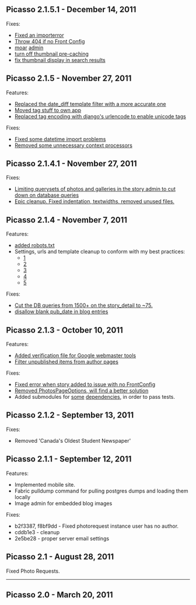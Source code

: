 Picasso 2.1.5.1 - December 14, 2011
-----------------------

Fixes:

* [Fixed an
  importerror](https://github.com/tylerball/queensjournal.ca/commit/6b8715cf8f716fd570d8a337384e2f679c62d8ca)
* [Throw 404 if no Front
  Config](https://github.com/tylerball/queensjournal.ca/commit/5dd0b85d995afd85440e6e1a571dea1fa0e82bb9)
* [moar](https://github.com/tylerball/queensjournal.ca/commit/ac86c208e03c8f7973f04b9ccc6c452025c66b9c)
  [admin](https://github.com/tylerball/queensjournal.ca/commit/4f68e2c1aa3a9c995d769649debfdb946bc5b4ea)
* [turn off thumbnail
  pre-caching](https://github.com/tylerball/queensjournal.ca/commit/340c629a29fe48d3823bcff2a64f6f74e3322e78)
* [fix thumbnail display in search
  results](https://github.com/tylerball/queensjournal.ca/commit/e3c27831dbcf386c7be9abeb17b782f0dbd47026)

Picasso 2.1.5 - November 27, 2011
------------------------

Features:

* [Replaced the date\_diff template filter with a more accurate
  one](https://github.com/tylerball/queensjournal.ca/commit/a00af8de4c02b0cde62190dee5f07a3a2e5a5b0a)
* [Moved tag stuff to own
  app](https://github.com/tylerball/queensjournal.ca/commit/d72033b70d6f024a8c067b4e408d7a8d7674e9e1)
* [Replaced tag encoding with django's urlencode to enable unicode
  tags](https://github.com/tylerball/queensjournal.ca/commit/3a3bff5ec9671ca2177aa8377d400bf5e4f0610e)

Fixes:

* [Fixed some datetime import
  problems](https://github.com/tylerball/queensjournal.ca/commit/4276cf6ddf392500de04373bb833db58afd06365)
* [Removed some unnecessary context
  processors](https://github.com/tylerball/queensjournal.ca/commit/1b16f4ab10f356289b823f38dcdb610976fc5356)

Picasso 2.1.4.1 - November 27, 2011
---------------------

Fixes:

* [Limiting querysets of photos and galleries in the story admin to cut down on database
  queries](https://github.com/tylerball/queensjournal.ca/commit/a8fa1ea0b9e8f1a34167ec5378d884b71a32fc96)
* [Epic cleanup. Fixed indentation, textwidths, removed unused
  files.](https://github.com/tylerball/queensjournal.ca/commit/9b0e780b637c61a6a41d1e7cf06255c32cfdb48f)

Picasso 2.1.4 - November 7, 2011
------------------------------

Features:

* [added robots.txt](https://github.com/tylerball/queensjournal.ca/commit/2a3a8743c66ff6b59e9c5cff5b9bd7a92e54f8df)
* Settings, urls and template cleanup to conform with my best practices:
    * [1](https://github.com/tylerball/queensjournal.ca/commit/72699d41779e1449ab9c281134a95bb8e704f5a4)
    * [2](https://github.com/tylerball/queensjournal.ca/commit/98476e6bf237f481d8139b09d9e4e48af86c1225)
    * [3](https://github.com/tylerball/queensjournal.ca/commit/9b33306f3b9deaa05d6880eb6be4150a5ad4ffa0)
    * [4](https://github.com/tylerball/queensjournal.ca/commit/cbc890bbac9ca273b1645aa27fb2d04b7fea3c1c)
    * [5](https://github.com/tylerball/queensjournal.ca/commit/f5ccf9da76690f8ec95cf5114bceb2c4cab3fbfd)

Fixes:

* [Cut the DB queries from 1500+ on the story\_detail to ~75.](https://github.com/tylerball/queensjournal.ca/commit/8b68ad156ca163165c07421392f37560986b0798)
* [disallow blank pub\_date in blog entries](https://github.com/tylerball/queensjournal.ca/commit/4026969efffcdeef9eaf712d03f77c09f7938d68)

Picasso 2.1.3 - October 10, 2011
--------------------------------

Features:

* [Added verification file for Google webmaster tools](https://github.com/tylerball/queensjournal.ca/commit/6e48c4947928a8ae79c058fc12cd7f91769ad4a6)
* [Filter unpublished items from author pages](https://github.com/tylerball/queensjournal.ca/commit/0761f1a1062d456764e362771b1d018dc960f776)

Fixes:

* [Fixed error when story added to issue with no FrontConfig](https://github.com/tylerball/queensjournal.ca/commit/b7f1085307f5bc2b824862f784bcc3fac3fb502e)
* [Removed PhotosPageOptions, will find a better solution](https://github.com/tylerball/queensjournal.ca/commit/e4135aa1aecf410d3817d352a3c241a2a3e38e90)
* Added submodules for [some](https://github.com/tylerball/queensjournal.ca/commit/e4135aa1aecf410d3817d352a3c241a2a3e38e90) [dependencies](https://github.com/tylerball/queensjournal.ca/commit/4077cfafe65534986c9340453f3887cbf3123841), in order to pass tests.

Picasso 2.1.2 - September 13, 2011
----------------------------------

Fixes:

* Removed 'Canada's Oldest Student Newspaper'

Picasso 2.1.1 - September 12, 2011
----------------------------------

Features:

* Implemented mobile site.
* Fabric pulldump command for pulling postgres dumps and loading them locally
* Image admin for embedded blog images

Fixes:

* b2f3387, f8bf9dd - Fixed photorequest instance user has no author.
* cddb1e3 - cleanup
* 2e5be28 - proper server email settings

Picasso 2.1 - August 28, 2011
-----------------------------

Fixed Photo Requests.

***

Picasso 2.0 - March 20, 2011
----------------------------
